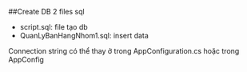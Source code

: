 ##Create DB
2 files sql
- script.sql: file tạo db
- QuanLyBanHangNhom1.sql: insert data

Connection string có thể thay ở trong AppConfiguration.cs hoặc trong AppConfig
